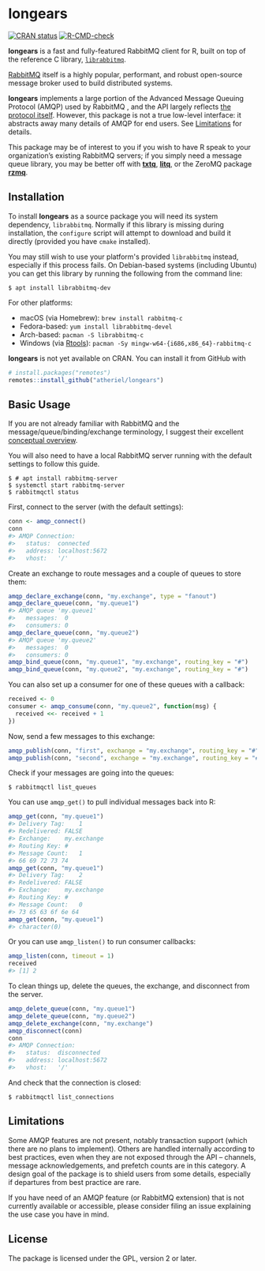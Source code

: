 
<!-- README.md is generated from README.Rmd. Please edit that file. -->

# longears

<!-- badges: start -->

[![CRAN
status](https://www.r-pkg.org/badges/version/longears)](https://cran.r-project.org/package=longears)
[![R-CMD-check](https://github.com/atheriel/longears/workflows/R-CMD-check/badge.svg)](https://github.com/atheriel/longears/actions)
<!-- badges: end -->

**longears** is a fast and fully-featured RabbitMQ client for R, built
on top of the reference C library,
[`librabbitmq`](https://github.com/alanxz/rabbitmq-c).

[RabbitMQ](https://www.rabbitmq.com/) itself is a highly popular,
performant, and robust open-source message broker used to build
distributed systems.

**longears** implements a large portion of the Advanced Message Queuing
Protocol (AMQP) used by RabbitMQ , and the API largely reflects [the
protocol itself](https://www.rabbitmq.com/amqp-0-9-1-reference.html).
However, this package is not a true low-level interface: it abstracts
away many details of AMQP for end users. See [Limitations](#Limitations)
for details.

This package may be of interest to you if you wish to have R speak to
your organization’s existing RabbitMQ servers; if you simply need a
message queue library, you may be better off with
[**txtq**](https://cran.r-project.org/package=txtq),
[**litq**](https://cran.r-project.org/package=liteq), or the ZeroMQ
package [**rzmq**](https://cran.r-project.org/package=rzmq).

## Installation

To install **longears** as a source package you will need its system dependency,
`librabbitmq`. Normally if this library is missing during installation, the
`configure` script will attempt to download and build it directly (provided you
have `cmake` installed).

You may still wish to use your platform's provided `librabbitmq` instead,
especially if this process fails. On Debian-based systems (including Ubuntu) you
can get this library by running the following from the command line:

``` shell
$ apt install librabbitmq-dev
```

For other platforms:

  - macOS (via Homebrew): `brew install rabbitmq-c`
  - Fedora-based: `yum install librabbitmq-devel`
  - Arch-based: `pacman -S librabbitmq-c`
  - Windows (via [Rtools](https://cran.r-project.org/bin/windows/Rtools/)):
    `pacman -Sy mingw-w64-{i686,x86_64}-rabbitmq-c`

**longears** is not yet available on CRAN. You can install it from
GitHub with

``` r
# install.packages("remotes")
remotes::install_github("atheriel/longears")
```

## Basic Usage

If you are not already familiar with RabbitMQ and the
message/queue/binding/exchange terminology, I suggest their excellent
[conceptual
overview](https://www.rabbitmq.com/tutorials/amqp-concepts.html).

You will also need to have a local RabbitMQ server running with the
default settings to follow this guide.

``` shell
$ # apt install rabbitmq-server
$ systemctl start rabbitmq-server
$ rabbitmqctl status
```

First, connect to the server (with the default settings):

``` r
conn <- amqp_connect()
conn
#> AMQP Connection:
#>   status:  connected
#>   address: localhost:5672
#>   vhost:   '/'
```

Create an exchange to route messages and a couple of queues to store
them:

``` r
amqp_declare_exchange(conn, "my.exchange", type = "fanout")
amqp_declare_queue(conn, "my.queue1")
#> AMQP queue 'my.queue1'
#>   messages:  0
#>   consumers: 0
amqp_declare_queue(conn, "my.queue2")
#> AMQP queue 'my.queue2'
#>   messages:  0
#>   consumers: 0
amqp_bind_queue(conn, "my.queue1", "my.exchange", routing_key = "#")
amqp_bind_queue(conn, "my.queue2", "my.exchange", routing_key = "#")
```

You can also set up a consumer for one of these queues with a callback:

``` r
received <- 0
consumer <- amqp_consume(conn, "my.queue2", function(msg) {
  received <<- received + 1
})
```

Now, send a few messages to this exchange:

``` r
amqp_publish(conn, "first", exchange = "my.exchange", routing_key = "#")
amqp_publish(conn, "second", exchange = "my.exchange", routing_key = "#")
```

Check if your messages are going into the queues:

``` shell
$ rabbitmqctl list_queues
```

You can use `amqp_get()` to pull individual messages back into R:

``` r
amqp_get(conn, "my.queue1")
#> Delivery Tag:    1
#> Redelivered: FALSE
#> Exchange:    my.exchange
#> Routing Key: #
#> Message Count:   1
#> 66 69 72 73 74
amqp_get(conn, "my.queue1")
#> Delivery Tag:    2
#> Redelivered: FALSE
#> Exchange:    my.exchange
#> Routing Key: #
#> Message Count:   0
#> 73 65 63 6f 6e 64
amqp_get(conn, "my.queue1")
#> character(0)
```

Or you can use `amqp_listen()` to run consumer callbacks:

``` r
amqp_listen(conn, timeout = 1)
received
#> [1] 2
```

To clean things up, delete the queues, the exchange, and disconnect from
the server.

``` r
amqp_delete_queue(conn, "my.queue1")
amqp_delete_queue(conn, "my.queue2")
amqp_delete_exchange(conn, "my.exchange")
amqp_disconnect(conn)
conn
#> AMQP Connection:
#>   status:  disconnected
#>   address: localhost:5672
#>   vhost:   '/'
```

And check that the connection is closed:

``` shell
$ rabbitmqctl list_connections
```

## Limitations

Some AMQP features are not present, notably transaction support (which
there are no plans to implement). Others are handled internally
according to best practices, even when they are not exposed through the
API – channels, message acknowledgements, and prefetch counts are in
this category. A design goal of the package is to shield users from some
details, especially if departures from best practice are rare.

If you have need of an AMQP feature (or RabbitMQ extension) that is not
currently available or accessible, please consider filing an issue
explaining the use case you have in mind.

## License

The package is licensed under the GPL, version 2 or later.
